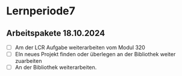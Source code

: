 # Lernperiode7


## Arbeitspakete 18.10.2024
- [ ] Am der LCR Aufgabe weiterarbeiten vom Modul 320
- [ ]  EIn neues Projekt finden oder überlegen an der Bibliothek weiter zuarbeiten
- [ ]  An der Bibliothek weiterarbeiten.
